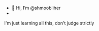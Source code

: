 - 👋 Hi, I’m @shmoobliher
- 
I'm just learning all this, don't judge strictly

<!---
shmoobliher/shmoobliher is a ✨ special ✨ repository because its `README.md` (this file) appears on your GitHub profile.
You can click the Preview link to take a look at your changes.
--->
